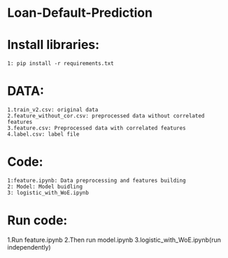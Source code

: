 # Loan-Default-Prediction
# Install libraries:
	1: pip install -r requirements.txt

# DATA:
	1.train_v2.csv: original data
	2.feature_without_cor.csv: preprocessed data without correlated features
	3.feature.csv: Preprocessed data with correlated features
	4.label.csv: label file
# Code:
	1:feature.ipynb: Data preprocessing and features building
	2: Model: Model buidling
	3: logistic_with_WoE.ipynb
# Run code:
  1.Run feature.ipynb
	2.Then run model.ipynb
	3.logistic_with_WoE.ipynb(run independently)
